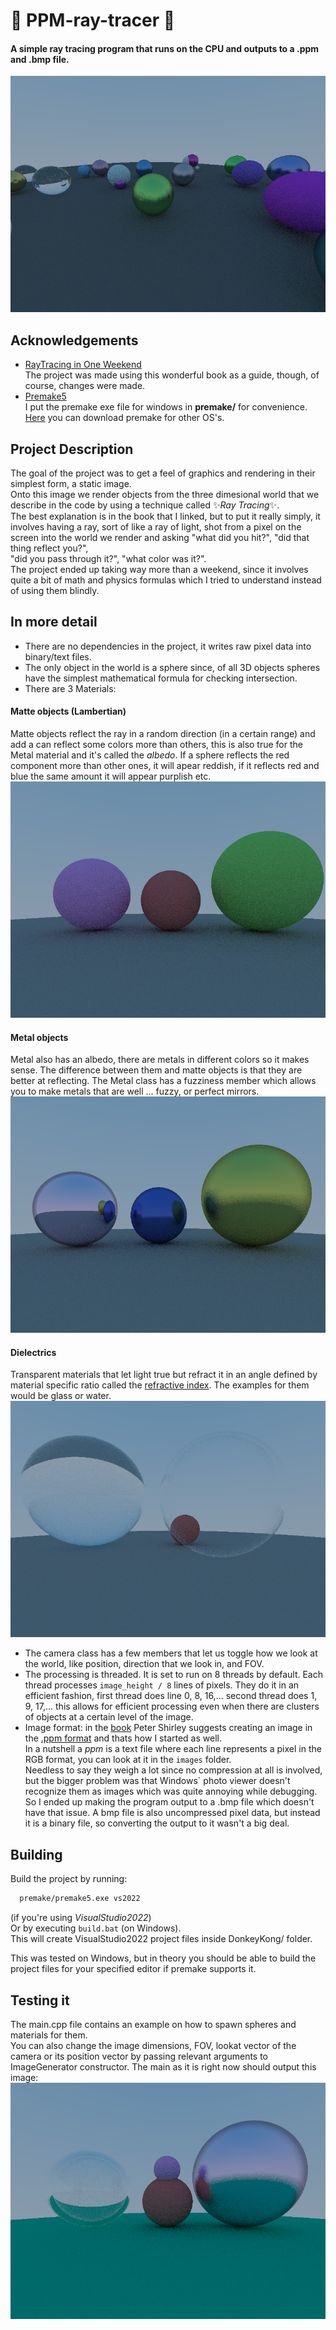 # 🔮 PPM-ray-tracer 🔮
#### A simple ray tracing program that runs on the CPU and outputs to a .ppm and .bmp file.

![Screenshot](https://github.com/1mache/PPM-ray-tracer/blob/main/images/random1.bmp)

## Acknowledgements
 - [RayTracing in One Weekend](https://raytracing.github.io/books/RayTracingInOneWeekend.html#positionablecamera/cameraviewinggeometry)\
The project was made using this wonderful book as a guide, though, of course, changes were made.
 - [Premake5](https://github.com/premake/premake-core)\
I put the premake exe file for windows in **premake/** for convenience. [Here](https://premake.github.io/download) you can download premake for other OS's.

## Project Description

The goal of the project was to get a feel of graphics and rendering in their simplest form, a static image.\
Onto this image we render objects from the three dimesional world that we describe in the code by using a technique called ✨*Ray Tracing*✨.\
The best explanation is in the book that I linked, but to put it really simply, it involves having a ray, sort of like a ray of light, shot from a pixel on the screen
into the world we render and asking "what did you hit?", "did that thing reflect you?", \
"did you pass through it?", "what color was it?".\
The project ended up taking way more than a weekend, since it involves quite a bit of math and physics formulas which I tried to understand instead of using them blindly.

## In more detail

- There are no dependencies in the project, it writes raw pixel data into binary/text files.
- The only object in the world is a sphere since, of all 3D objects spheres have the simplest mathematical formula for checking intersection.
- There are 3 Materials:
#### Matte objects (Lambertian)
Matte objects reflect the ray in a random direction (in a certain range) and add a can reflect some colors more than others,
this is also true for the Metal material and it's called the *albedo*. If a sphere reflects the red component more than other ones,
it will apear reddish, if it reflects red and blue the same amount it will appear purplish etc.
![Matte](https://github.com/1mache/PPM-ray-tracer/blob/main/images/matte.bmp)

#### Metal objects
Metal also has an albedo, there are metals in different colors so it makes sense. The difference between them and matte objects is that
they are better at reflecting. The Metal class has a fuzziness member which allows you to make metals that are well ... fuzzy,
or perfect mirrors.\
![Metal](https://github.com/1mache/PPM-ray-tracer/blob/main/images/metal.bmp)

#### Dielectrics
Transparent materials that let light true but refract it in an angle defined by material specific ratio called the [refractive index](https://en.wikipedia.org/wiki/Refractive_index).
The examples for them would be glass or water.\
![Dielectric](https://github.com/1mache/PPM-ray-tracer/blob/main/images/dielectric.bmp)

- The camera class has a few members that let us toggle how we look at the world, like position, direction that we look in, and FOV.
- The processing is threaded. It is set to run on 8 threads by default. Each thread processes `image_height / 8` lines of pixels.
They do it in an efficient fashion, first thread does line 0, 8, 16,... second thread does 1, 9, 17,... this allows for efficient
processing even when there are clusters of objects at a certain level of the image. 
- Image format: in the [book](https://raytracing.github.io/books/RayTracingInOneWeekend.html#positionablecamera/cameraviewinggeometry) Peter Shirley suggests creating
an image in the [.ppm format](https://en.wikipedia.org/wiki/Netpbm#File_formats) and thats how I started as well.\
In a nutshell a *ppm* is a text file where each line represents a pixel in the RGB format, you can look at it in the `images` folder.\
Needless to say they weigh a lot since no compression at all is involved, but the bigger problem was that Windows` photo viewer doesn't recognize them as images
which was quite annoying while debugging. So I ended up making the program output to a .bmp file which doesn't have that issue.
A bmp file is also uncompressed pixel data, but instead it is a binary file, so converting the output to it wasn't a big deal.

## Building

Build the project by running:
```bash
  premake/premake5.exe vs2022
```
(if you're using *VisualStudio2022*)\
Or by executing `build.bat` (on Windows).\
This will create VisualStudio2022 project files inside DonkeyKong/ folder.

This was tested on Windows, but in theory you should be able to build the project files for your specified editor if premake supports it.

## Testing it

The main.cpp file contains an example on how to spawn spheres and materials for them.\
You can also change the image dimensions, FOV, lookat vector of the camera or its position vector by passing relevant arguments to ImageGenerator constructor.
The main as it is right now should output this image:
![main](https://github.com/1mache/PPM-ray-tracer/blob/main/images/mainOutput.bmp)

